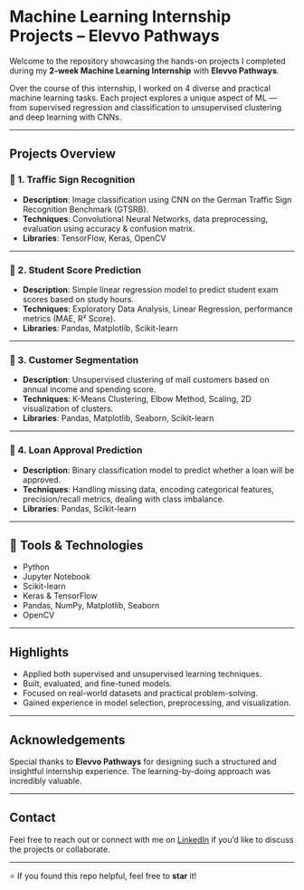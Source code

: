 # Machine Learning Internship Projects – Elevvo Pathways

Welcome to the repository showcasing the hands-on projects I completed during my **2-week Machine Learning Internship** with **Elevvo Pathways**.

Over the course of this internship, I worked on 4 diverse and practical machine learning tasks. Each project explores a unique aspect of ML — from supervised regression and classification to unsupervised clustering and deep learning with CNNs.

---

## Projects Overview

### 🔹 1. Traffic Sign Recognition
- **Description**: Image classification using CNN on the German Traffic Sign Recognition Benchmark (GTSRB).
- **Techniques**: Convolutional Neural Networks, data preprocessing, evaluation using accuracy & confusion matrix.
- **Libraries**: TensorFlow, Keras, OpenCV

---

### 🔹 2. Student Score Prediction
- **Description**: Simple linear regression model to predict student exam scores based on study hours.
- **Techniques**: Exploratory Data Analysis, Linear Regression, performance metrics (MAE, R² Score).
- **Libraries**: Pandas, Matplotlib, Scikit-learn

---

### 🔹 3. Customer Segmentation
- **Description**: Unsupervised clustering of mall customers based on annual income and spending score.
- **Techniques**: K-Means Clustering, Elbow Method, Scaling, 2D visualization of clusters.
- **Libraries**: Pandas, Matplotlib, Seaborn, Scikit-learn

---

### 🔹 4. Loan Approval Prediction
- **Description**: Binary classification model to predict whether a loan will be approved.
- **Techniques**: Handling missing data, encoding categorical features, precision/recall metrics, dealing with class imbalance.
- **Libraries**: Pandas, Scikit-learn

---

## 🔧 Tools & Technologies
- Python
- Jupyter Notebook
- Scikit-learn
- Keras & TensorFlow
- Pandas, NumPy, Matplotlib, Seaborn
- OpenCV

---

## Highlights
- Applied both supervised and unsupervised learning techniques.
- Built, evaluated, and fine-tuned models.
- Focused on real-world datasets and practical problem-solving.
- Gained experience in model selection, preprocessing, and visualization.

---

## Acknowledgements
Special thanks to **Elevvo Pathways** for designing such a structured and insightful internship experience. The learning-by-doing approach was incredibly valuable.

---

## Contact
Feel free to reach out or connect with me on [LinkedIn](https://www.linkedin.com/in/aparnaashok2125) if you’d like to discuss the projects or collaborate.

---

⭐ If you found this repo helpful, feel free to **star** it!
